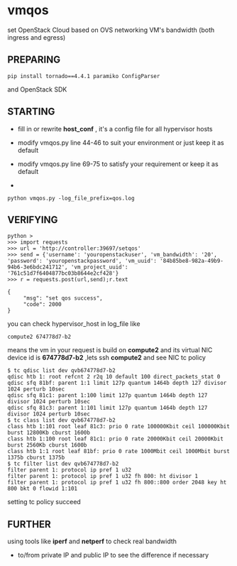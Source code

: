# vmqos
set OpenStack Cloud based on OVS networking  VM's bandwidth (both ingress and egress) 

## PREPARING
```
pip install tornado==4.4.1 paramiko ConfigParser
```

and OpenStack SDK

## STARTING
- fill in or rewrite **host_conf** , it's a config file for all hypervisor hosts

- modify vmqos.py line 44-46 to suit your environment or just keep it as default

- modify vmqos.py line 69-75 to satisfy your requirement or keep it as default
- 
```
python vmqos.py -log_file_prefix=qos.log
```
## VERIFYING


```
python >
>>> import requests
>>> url = 'http://controller:39697/setqos'
>>> send = {'username': 'youropenstackuser', 'vm_bandwidth': '20', 'password': 'youropenstackpassword', 'vm_uuid': '84b85be8-982a-49b9-94b6-3e6bdc241712', 'vm_project_uuid': '761c51d7f6404877bc03b8644e2cf428'}
>>> r = requests.post(url,send);r.text
```

```
{    
     "msg": "set qos success",
     "code": 2000
}
```
you can check hypervisor_host in log_file like

```
compute2 674778d7-b2
```
means the vm in your request is build on **compute2** and its virtual NIC device id is **674778d7-b2** ,lets ssh **compute2** and see NIC tc policy

```
$ tc qdisc list dev qvb674778d7-b2
qdisc htb 1: root refcnt 2 r2q 10 default 100 direct_packets_stat 0
qdisc sfq 81bf: parent 1:1 limit 127p quantum 1464b depth 127 divisor 1024 perturb 10sec 
qdisc sfq 81c1: parent 1:100 limit 127p quantum 1464b depth 127 divisor 1024 perturb 10sec 
qdisc sfq 81c3: parent 1:101 limit 127p quantum 1464b depth 127 divisor 1024 perturb 10sec
$ tc class list dev qvb674778d7-b2
class htb 1:101 root leaf 81c3: prio 0 rate 100000Kbit ceil 100000Kbit burst 12800Kb cburst 1600b 
class htb 1:100 root leaf 81c1: prio 0 rate 20000Kbit ceil 20000Kbit burst 2560Kb cburst 1600b 
class htb 1:1 root leaf 81bf: prio 0 rate 1000Mbit ceil 1000Mbit burst 1375b cburst 1375b
$ tc filter list dev qvb674778d7-b2
filter parent 1: protocol ip pref 1 u32 
filter parent 1: protocol ip pref 1 u32 fh 800: ht divisor 1 
filter parent 1: protocol ip pref 1 u32 fh 800::800 order 2048 key ht 800 bkt 0 flowid 1:101
```

setting tc policy succeed

## FURTHER
using tools like **iperf** and **netperf** to check real bandwidth 
- to/from private IP and public IP to see the difference if necessary